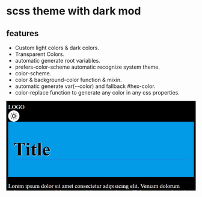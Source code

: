 # scss theme with dark mod

## features
- Custom light colors & dark colors.
- Transparent Colors.
- automatic generate root variables.
- prefers-color-scheme automatic recognize system theme.
- color-scheme.
- color & background-color function & mixin.
- automatic generate var(--color) and fallback #hex-color.
- color-replace function to generate any color in any css properties.

![Screenshot](screenshot.jpg)
